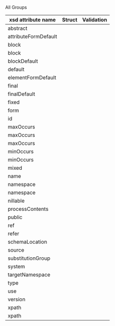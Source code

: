 All Groups

| xsd attribute name | Struct  | Validation |
| -------------- | ------- | ---------- |
|abstract|
|attributeFormDefault|
|block|
|block
|blockDefault|
|default|
|elementFormDefault|
|final|
|finalDefault
|fixed|
|form|
|id
|maxOccurs|
|maxOccurs|
|maxOccurs|
|minOccurs|
|minOccurs|
|mixed|
|name|
|namespace|
|namespace|
|nillable|
|processContents|
|public|
|ref
|refer
|schemaLocation|
|source|
|substitutionGroup|
|system|
|targetNamespace|
|type|
|use
|version
|xpath|
|xpath|